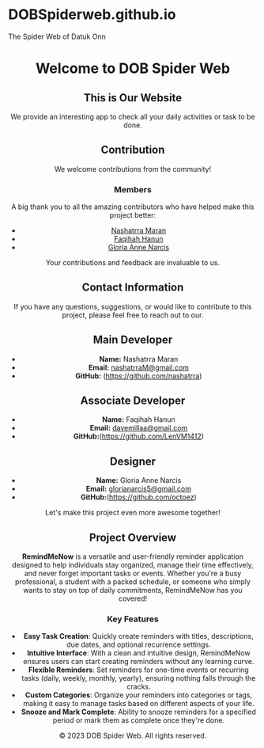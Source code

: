 # DOBSpiderweb.github.io
The Spider Web of Datuk Onn
<!DOCTYPE html>
<html lang="en">
<head>
    <meta charset="UTF-8">
    <meta name="viewport" content="width=device-width, initial-scale=1.0">
   
</head>
<body>
    <header>
        <h1>Welcome to  DOB Spider Web</h1>
        <nav>
            
        
    


<main>
        <!-- Home section -->
        <section id="home">
            <h2>This is Our Website</h2>
            <p>We provide an interesting app to check all your daily activities or task to be done.</p>
           <h2>Contribution</h2>

We welcome contributions from the community!



### Members

A big thank you to all the amazing contributors who have helped make this project better:

- [Nashatrra Maran](https://github.com/nashatrra)
- [Faqihah Hanun](https://github.com/LenVM1412)
- [Gloria Anne Narcis](https://github.com/octoez)

Your contributions and feedback are invaluable to us. 

 ## Contact Information
If you have any questions, suggestions, or would like to contribute to this project, please feel free to reach out to our. 

 ## Main Developer
 
- **Name:** Nashatrra Maran
- **Email:** nashatrraM@gmail.com
- **GitHub:** (https://github.com/nashatrra)
  
 ## Associate Developer
 
- **Name:** Faqihah Hanun
- **Email:** davemillaa@gmail.com
- **GitHub:**(https://github.com/LenVM1412)
 
 ## Designer
 
- **Name:** Gloria Anne Narcis
- **Email:** glorianarcis5@gmail.com
- **GitHub:**(https://github.com/octoez)

Let's make this project even more awesome together!

## Project Overview

**RemindMeNow** is a versatile and user-friendly reminder application designed to help individuals stay organized, manage their time effectively, and never forget important tasks or events. Whether you're a busy professional, a student with a packed schedule, or someone who simply wants to stay on top of daily commitments, RemindMeNow has you covered!

### Key Features

- **Easy Task Creation**: Quickly create reminders with titles, descriptions, due dates, and optional recurrence settings.
- **Intuitive Interface**: With a clean and intuitive design, RemindMeNow ensures users can start creating reminders without any learning curve.
- **Flexible Reminders**: Set reminders for one-time events or recurring tasks (daily, weekly, monthly, yearly), ensuring nothing falls through the cracks.
- **Custom Categories**: Organize your reminders into categories or tags, making it easy to manage tasks based on different aspects of your life.
- **Snooze and Mark Complete**: Ability to snooze reminders for a specified period or mark them as complete once they're done.
         
     
        
     










<footer>
        <p>&copy; 2023 DOB Spider Web. All rights reserved.</p>
    </footer>
</html>
